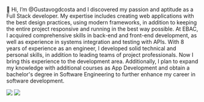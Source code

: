 👋 Hi,
I’m @Gustavogdcosta and I discovered my passion and aptitude as a Full Stack developer. My expertise includes creating web applications with the best design practices, using modern frameworks, in addition to keeping the entire project responsive and running in the best way possible. At EBAC, I acquired comprehensive skills in back-end and front-end development, as well as experience in systems integration and testing with APIs. With 8 years of experience as an engineer, I developed solid technical and personal skills, in addition to leading teams of project professionals. Now I bring this experience to the development area. Additionally, I plan to expand my knowledge with additional courses as App Development and obtain a bachelor's degree in Software Engineering to further enhance my career in software development.


<img src="https://github-readme-stats.vercel.app/api?username=Gustavogdcosta&show_icons=true&theme=dracula&include_all_commits=true&count_private=true"/>

<img src="https://github-readme-stats.vercel.app/api/top-langs/?username=Gustavogdcosta&layout=compact&langs_count=7&theme=dracula"/>

<!---


Gustavogdcosta/Gustavogdcosta is a ✨ special ✨ repository because its `README.md` (this file) appears on your GitHub profile.
You can click the Preview link to take a look at your changes.
--->
